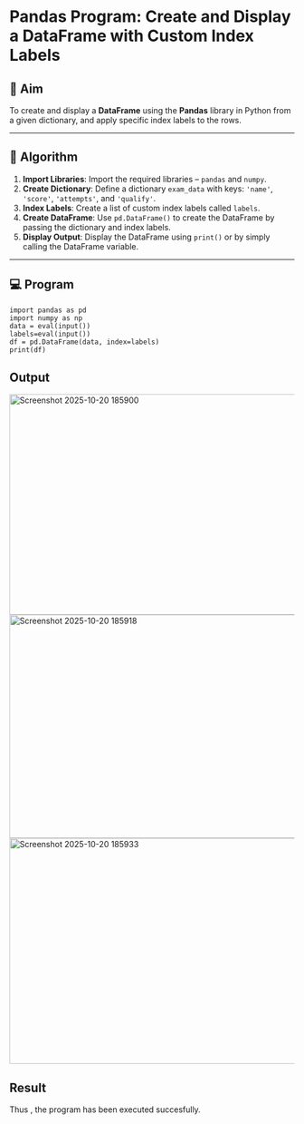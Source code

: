 # Pandas Program: Create and Display a DataFrame with Custom Index Labels

## 🎯 Aim

To create and display a **DataFrame** using the **Pandas** library in Python from a given dictionary, and apply specific index labels to the rows.

---

## 🧠 Algorithm

1. **Import Libraries**: Import the required libraries – `pandas` and `numpy`.
2. **Create Dictionary**: Define a dictionary `exam_data` with keys: `'name'`, `'score'`, `'attempts'`, and `'qualify'`.
3. **Index Labels**: Create a list of custom index labels called `labels`.
4. **Create DataFrame**: Use `pd.DataFrame()` to create the DataFrame by passing the dictionary and index labels.
5. **Display Output**: Display the DataFrame using `print()` or by simply calling the DataFrame variable.

---

## 💻 Program
~~~
import pandas as pd
import numpy as np
data = eval(input())
labels=eval(input())
df = pd.DataFrame(data, index=labels)
print(df)
~~~

## Output



<img width="1130" height="389" alt="Screenshot 2025-10-20 185900" src="https://github.com/user-attachments/assets/41e9ded3-f6c4-4aa2-9513-64794751ee6a" /><img width="1134" height="394" alt="Screenshot 2025-10-20 185918" src="https://github.com/user-attachments/assets/41d530e0-4f74-4eca-8be2-a0990e5294d1" /><img width="1134" height="398" alt="Screenshot 2025-10-20 185933" src="https://github.com/user-attachments/assets/86d212be-00a1-4b24-a663-0367009ec8a9" />



## Result
Thus , the program has been executed succesfully.
